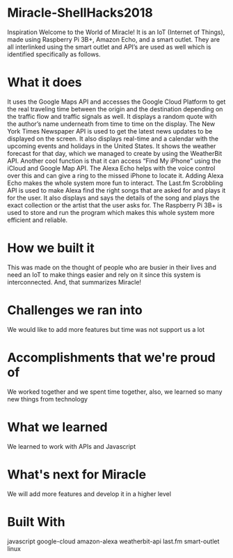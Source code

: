 # Miracle-ShellHacks2018
Inspiration
Welcome to the World of Miracle! It is an IoT (Internet of Things), made using Raspberry Pi 3B+, Amazon Echo, and a smart outlet. They are all interlinked using the smart outlet and API’s are used as well which is identified specifically as follows.

# What it does
It uses the Google Maps API and accesses the Google Cloud Platform to get the real traveling time between the origin and the destination depending on the traffic flow and traffic signals as well. It displays a random quote with the author’s name underneath from time to time on the display. The New York Times Newspaper API is used to get the latest news updates to be displayed on the screen. It also displays real-time and a calendar with the upcoming events and holidays in the United States. It shows the weather forecast for that day, which we managed to create by using the WeatherBit API. Another cool function is that it can access “Find My iPhone” using the iCloud and Google Map API. The Alexa Echo helps with the voice control over this and can give a ring to the missed iPhone to locate it. Adding Alexa Echo makes the whole system more fun to interact. The Last.fm Scrobbling API is used to make Alexa find the right songs that are asked for and plays it for the user. It also displays and says the details of the song and plays the exact collection or the artist that the user asks for. The Raspberry Pi 3B+ is used to store and run the program which makes this whole system more efficient and reliable.

# How we built it
This was made on the thought of people who are busier in their lives and need an IoT to make things easier and rely on it since this system is interconnected. And, that summarizes Miracle!

# Challenges we ran into
We would like to add more features but time was not support us a lot

# Accomplishments that we're proud of
We worked together and we spent time together, also, we learned so many new things from technology

# What we learned
We learned to work with APIs and Javascript

# What's next for Miracle
We will add more features and develop it in a higher level

# Built With
javascript
google-cloud
amazon-alexa
weatherbit-api
last.fm
smart-outlet
linux
